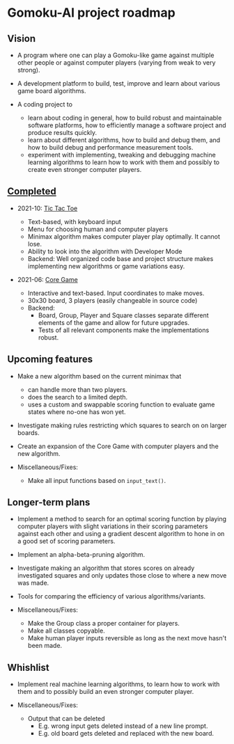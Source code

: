 # Gomoku-AI project roadmap



## Vision

* A program where one can play a Gomoku-like game against multiple other people or against computer players (varying from weak to very strong).

* A development platform to build, test, improve and learn about various game board algorithms.

* A coding project to 
  + learn about coding in general, how to build robust and maintainable software platforms, how to efficiently manage a software project and produce results quickly. 
  + learn about different algorithms, how to build and debug them, and how to build debug and performance measurement tools.
  + experiment with implementing, tweaking and debugging machine learning algorithms to learn how to work with them and possibly to create even stronger computer players.



## [Completed](https://github.com/Fjallripa/Gomoku-AI/releases)

* 2021-10: [Tic Tac Toe](https://github.com/Fjallripa/Gomoku-AI/releases/tag/v1.0)
  + Text-based, with keyboard input
  + Menu for choosing human and computer players
  + Minimax algorithm makes computer player play optimally. It cannot lose.
  + Ability to look into the algorithm with Developer Mode
  + Backend: Well organized code base and project structure makes implementing new algorithms or game variations easy.

* 2021-06: [Core Game](https://github.com/Fjallripa/Gomoku-AI/releases/tag/v0.1)
  + Interactive and text-based. Input coordinates to make moves.
  + 30x30 board, 3 players (easily changeable in source code)
  + Backend: 
    - Board, Group, Player and Square classes separate different elements of the game and allow for future upgrades.
    - Tests of all relevant components make the implementations robust.
  


## Upcoming features

* Make a new algorithm based on the current minimax that
  + can handle more than two players.
  + does the search to a limited depth.
  + uses a custom and swappable scoring function to evaluate game states where no-one has won yet.

* Investigate making rules restricting which squares to search on on larger boards.

* Create an expansion of the Core Game with computer players and the new algorithm.

* Miscellaneous/Fixes:
  + Make all input functions based on `input_text()`.



## Longer-term plans

* Implement a method to search for an optimal scoring function by playing computer players with slight variations in their scoring parameters against each other and using a gradient descent algorithm to hone in on a good set of scoring parameters.

* Implement an alpha-beta-pruning algorithm.

* Investigate making an algorithm that stores scores on already investigated squares and only updates those close to where a new move was made.

* Tools for comparing the efficiency of various algorithms/variants.

* Miscellaneous/Fixes:
  + Make the Group class a proper container for players.
  + Make all classes copyable.
  + Make human player inputs reversible as long as the next move hasn't been made.



## Whishlist

* Implement real machine learning algorithms, to learn how to work with them and to possibly build an even stronger computer player.

* Miscellaneous/Fixes:
  + Output that can be deleted
    - E.g. wrong input gets deleted instead of a new line prompt.
    - E.g. old board gets deleted and replaced with the new board.

